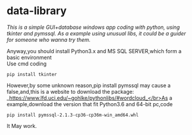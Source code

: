 # data-library
*This is a simple GUI+database windows app coding with python, using tkinter and pymssql. As a example using unusual libs, it could be a guider for someone who wanna try them.*

Anyway,you should install Python3.x and MS SQL SERVER,which form a basic environment</br>
Use cmd coding</br>
```
pip install tkinter
```
However,by some unknown reason,pip install pymssql may cause a false,and,this is a website to download the package:</br>_https://www.lfd.uci.edu/~gohlke/pythonlibs/#wordcloud_</br>As a example,download the version that fit Python3.6 and 64-bit pc,code
```
pip install pymssql‑2.1.3‑cp36‑cp36m‑win_amd64.whl
```
It May work.
